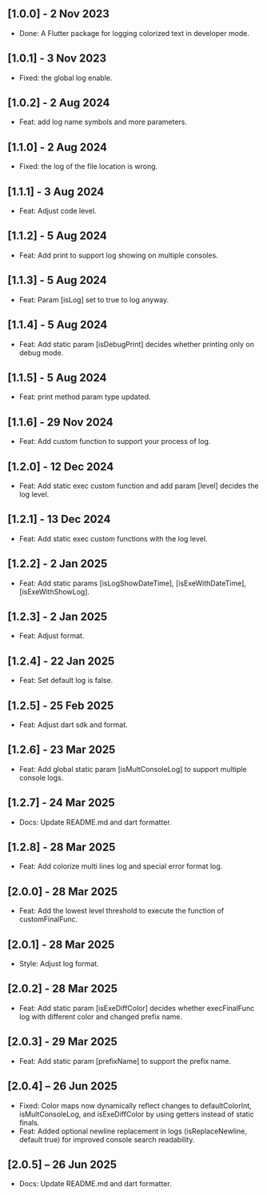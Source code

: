 ## [1.0.0] - 2 Nov 2023

* Done: A Flutter package for logging colorized text in developer mode.

## [1.0.1] - 3 Nov 2023

* Fixed: the global log enable.

## [1.0.2] - 2 Aug 2024

* Feat: add log name symbols and more parameters.

## [1.1.0] - 2 Aug 2024

* Fixed: the log of the file location is wrong.

## [1.1.1] - 3 Aug 2024

* Feat: Adjust code level.

## [1.1.2] - 5 Aug 2024

* Feat: Add print to support log showing on multiple consoles.
  
## [1.1.3] - 5 Aug 2024

* Feat: Param [isLog] set to true to log anyway.

## [1.1.4] - 5 Aug 2024

* Feat: Add static param [isDebugPrint] decides whether printing only on debug mode.

## [1.1.5] - 5 Aug 2024

* Feat: print method param type updated.

## [1.1.6] - 29 Nov 2024

* Feat: Add custom function to support your process of log.

## [1.2.0] - 12 Dec 2024

* Feat: Add static exec custom function and add param [level] decides the log level.
  
## [1.2.1] - 13 Dec 2024

* Feat: Add static exec custom functions with the log level.

## [1.2.2] - 2 Jan 2025

* Feat: Add static params [isLogShowDateTime], [isExeWithDateTime], [isExeWithShowLog].

## [1.2.3] - 2 Jan 2025

* Feat: Adjust format.

## [1.2.4] - 22 Jan 2025

* Feat: Set default log is false.

## [1.2.5] - 25 Feb 2025

* Feat: Adjust dart sdk and format.

## [1.2.6] - 23 Mar 2025

* Feat: Add global static param [isMultConsoleLog] to support multiple console logs.

## [1.2.7] - 24 Mar 2025

* Docs: Update README.md and dart formatter.

## [1.2.8] - 28 Mar 2025

* Feat: Add colorize multi lines log and special error format log.

## [2.0.0] - 28 Mar 2025

* Feat: Add the lowest level threshold to execute the function of customFinalFunc.

## [2.0.1] - 28 Mar 2025

* Style: Adjust log format.

## [2.0.2] - 28 Mar 2025

* Feat: Add static param [isExeDiffColor] decides whether execFinalFunc log with different color and changed prefix name.

## [2.0.3] - 29 Mar 2025

* Feat: Add static param [prefixName] to support the prefix name.

## [2.0.4] – 26 Jun 2025

* Fixed: Color maps now dynamically reflect changes to defaultColorInt, isMultConsoleLog, and isExeDiffColor by using getters instead of static finals.
* Feat: Added optional newline replacement in logs (isReplaceNewline, default true) for improved console search readability.

## [2.0.5] – 26 Jun 2025

* Docs: Update README.md and dart formatter.

